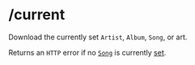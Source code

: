 # /current
Download the currently set `Artist`, `Album`, `Song`, or art.

Returns an `HTTP` error if no [`Song`](/common-objects/song.md) is currently [set](/json-rpc/state/state_audio.md).
